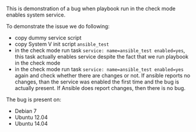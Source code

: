 This is demonstration of a bug when playbook run in the check mode enables system service.

To demonstrate the issue we do following:
  - copy dummy service script
  - copy System V init script `ansible_test`
  - in the check mode run task `service: name=ansible_test enabled=yes`, this task actually
    enables service despite the fact that we run playbook in the check mode
  - in the check mode run task `service: name=ansible_test enabled=yes` again and check whether there are changes or not.  If ansible reports no changes, than the service was enabled the first time and the bug is actually present.  If Ansible does report changes, then there is no bug.

The bug is present on:
  - Debian 7
  - Ubuntu 12.04
  - Ubuntu 14.04
